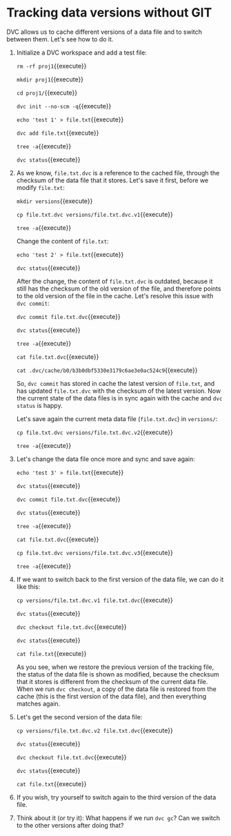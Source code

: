 # Tracking data versions without GIT

DVC allows us to cache different versions of a data file and to switch
between them. Let's see how to do it.

1. Initialize a DVC workspace and add a test file:

   `rm -rf proj1`{{execute}}
   
   `mkdir proj1`{{execute}}
   
   `cd proj1/`{{execute}}

   `dvc init --no-scm -q`{{execute}}
   
   `echo 'test 1' > file.txt`{{execute}}
   
   `dvc add file.txt`{{execute}}
   
   `tree -a`{{execute}}
   
   `dvc status`{{execute}}
   
2. As we know, `file.txt.dvc` is a reference to the cached file,
   through the checksum of the data file that it stores. Let's save it
   first, before we modify `file.txt`:

   `mkdir versions`{{execute}}
   
   `cp file.txt.dvc versions/file.txt.dvc.v1`{{execute}}
   
   `tree -a`{{execute}}
   
   Change the content of `file.txt`:
   
   `echo 'test 2' > file.txt`{{execute}}
   
   `dvc status`{{execute}}
   
   After the change, the content of `file.txt.dvc` is outdated,
   because it still has the checksum of the old version of the file,
   and therefore points to the old version of the file in the cache.
   Let's resolve this issue with `dvc commit`:
   
   `dvc commit file.txt.dvc`{{execute}}
   
   `dvc status`{{execute}}
   
   `tree -a`{{execute}}
   
   `cat file.txt.dvc`{{execute}}
   
   `cat .dvc/cache/b0/b3b0dbf5330e3179c6ae3e0ac524c9`{{execute}}
   
   So, `dvc commit` has stored in cache the latest version of
   `file.txt`, and has updated `file.txt.dvc` with the checksum of the
   latest version. Now the current state of the data files is in sync
   again with the cache and `dvc status` is happy.
   
   Let's save again the current meta data file (`file.txt.dvc`) in
   `versions/`:
   
   `cp file.txt.dvc versions/file.txt.dvc.v2`{{execute}}
   
   `tree -a`{{execute}}
   
3. Let's change the data file once more and sync and save again:

   `echo 'test 3' > file.txt`{{execute}}

   `dvc status`{{execute}}
   
   `dvc commit file.txt.dvc`{{execute}}
   
   `dvc status`{{execute}}
   
   `tree -a`{{execute}}
   
   `cat file.txt.dvc`{{execute}}
   
   `cp file.txt.dvc versions/file.txt.dvc.v3`{{execute}}
   
   `tree -a`{{execute}}
   
4. If we want to switch back to the first version of the data file, we
   can do it like this:
   
   `cp versions/file.txt.dvc.v1 file.txt.dvc`{{execute}}
   
   `dvc status`{{execute}}
   
   `dvc checkout file.txt.dvc`{{execute}}
   
   `dvc status`{{execute}}
   
   `cat file.txt`{{execute}}
   
   As you see, when we restore the previous version of the tracking
   file, the status of the data file is shown as modified, because the
   checksum that it stores is different from the checksum of the
   current data file. When we run `dvc checkout`, a copy of the data
   file is restored from the cache (this is the first version of the
   data file), and then everything matches again.
   
5. Let's get the second version of the data file:

   `cp versions/file.txt.dvc.v2 file.txt.dvc`{{execute}}
   
   `dvc status`{{execute}}
   
   `dvc checkout file.txt.dvc`{{execute}}
   
   `dvc status`{{execute}}
   
   `cat file.txt`{{execute}}

6. If you wish, try yourself to switch again to the third version of
   the data file.

7. Think about it (or try it): What happens if we run `dvc gc`? Can we
   switch to the other versions after doing that?

